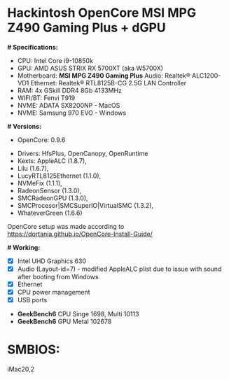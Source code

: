# Hackintosh OpenCore MSI MPG Z490 Gaming Plus + dGPU

**# Specifications:**
* CPU: Intel Core i9-10850k
* GPU: AMD ASUS STRIX RX 5700XT (aka W5700X)
* Motherboard: **MSI MPG Z490 Gaming Plus**
                 Audio: Realtek® ALC1200-VD1
                 Ethernet: Realtek® RTL8125B-CG 2.5G LAN Controller
* RAM: 4x GSkill DDR4 8Gb 4133MHz
* WIFI/BT: Fenvi T919
* NVME: ADATA SX8200NP - MacOS
* NVME: Samsung 970 EVO - Windows

**# Versions:**
* OpenCore: 0.9.6
-  Drivers: HfsPlus, OpenCanopy, OpenRuntime
-  Kexts: AppleALC (1.8.7),
-  Lilu (1.6.7),
-  LucyRTL8125Ethernet (1.1.0),
-  NVMeFix (1.1.1),
-  RadeonSensor (1.3.0),
-  SMCRadeonGPU (1.3.0),
-  SMCProcesor|SMCSuperIO|VirtualSMC (1.3.2),
-  WhateverGreen (1.6.6)

OpenCore setup was made according to https://dortania.github.io/OpenCore-Install-Guide/

**# Working:**
- [x] Intel UHD Graphics 630
- [x] Audio (Layout-id=7) - modified AppleALC plist due to issue with sound after booting from Windows
- [x] Ethernet
- [x] CPU power management
- [x] USB ports

- **GeekBench6** CPU Singe 1698, Multi 10113
- **GeekBench6** GPU Metal 102678

# SMBIOS:
iMac20,2
